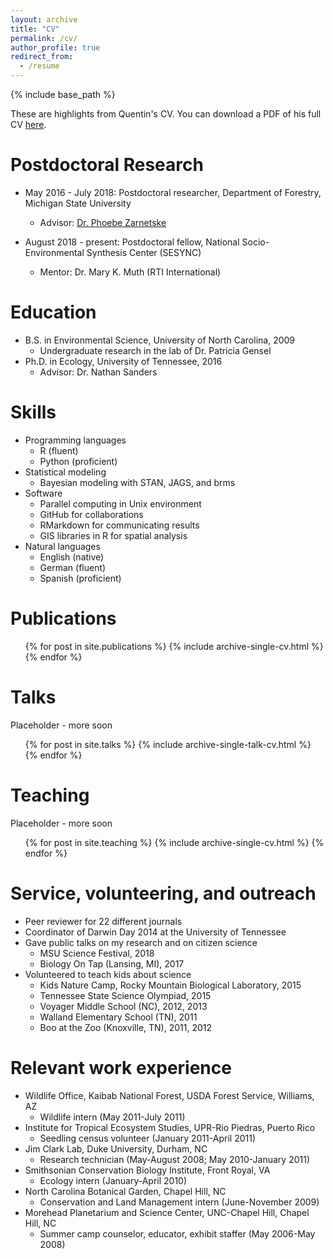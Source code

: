 ```yaml
---
layout: archive
title: "CV"
permalink: /cv/
author_profile: true
redirect_from:
  - /resume
---
```


{% include base_path %}

These are highlights from Quentin's CV. You can download a PDF of his full CV [here](https://qdread.github.io/files/qread_cv.pdf).

Postdoctoral Research
======
* May 2016 - July 2018: Postdoctoral researcher, Department of Forestry, Michigan State University
	* Advisor: [Dr. Phoebe Zarnetske](https://communityecologylab.weebly.com)

* August 2018 - present: Postdoctoral fellow, National Socio-Environmental Synthesis Center (SESYNC)
	* Mentor: Dr. Mary K. Muth (RTI International)

Education
======
* B.S. in Environmental Science, University of North Carolina, 2009
	* Undergraduate research in the lab of Dr. Patricia Gensel
* Ph.D. in Ecology, University of Tennessee, 2016
	* Advisor: Dr. Nathan Sanders
  
Skills
======
* Programming languages
	* R (fluent)
	* Python (proficient)
* Statistical modeling
	* Bayesian modeling with STAN, JAGS, and brms
* Software
	* Parallel computing in Unix environment
	* GitHub for collaborations
	* RMarkdown for communicating results
	* GIS libraries in R for spatial analysis
* Natural languages
	* English (native)
	* German (fluent)
	* Spanish (proficient)

Publications
======
  <ul>{% for post in site.publications %}
    {% include archive-single-cv.html %}
  {% endfor %}</ul>
  
Talks
======

Placeholder - more soon

  <ul>{% for post in site.talks %}
    {% include archive-single-talk-cv.html %}
  {% endfor %}</ul>
  
Teaching
======

Placeholder - more soon

  <ul>{% for post in site.teaching %}
    {% include archive-single-cv.html %}
  {% endfor %}</ul>
  
Service, volunteering, and outreach
======
* Peer reviewer for 22 different journals
* Coordinator of Darwin Day 2014 at the University of Tennessee
* Gave public talks on my research and on citizen science
	* MSU Science Festival, 2018
	* Biology On Tap (Lansing, MI), 2017
* Volunteered to teach kids about science
	* Kids Nature Camp, Rocky Mountain Biological Laboratory, 2015
	* Tennessee State Science Olympiad, 2015
	* Voyager Middle School (NC), 2012, 2013
	* Walland Elementary School (TN), 2011
	* Boo at the Zoo (Knoxville, TN), 2011, 2012


Relevant work experience
======
* Wildlife Office, Kaibab National Forest, USDA Forest Service, Williams, AZ
	* Wildlife intern (May 2011-July 2011)
* Institute for Tropical Ecosystem Studies, UPR-Rio Piedras, Puerto Rico
	* Seedling census volunteer (January 2011-April 2011)
* Jim Clark Lab, Duke University, Durham, NC
	* Research technician (May-August 2008; May 2010-January 2011)
* Smithsonian Conservation Biology Institute, Front Royal, VA
	* Ecology intern (January-April 2010)
* North Carolina Botanical Garden, Chapel Hill, NC
	* Conservation and Land Management intern	(June-November 2009)
* Morehead Planetarium and Science Center, UNC-Chapel Hill, Chapel Hill, NC
	* Summer camp counselor, educator, exhibit staffer (May 2006-May 2008)
